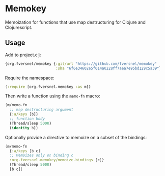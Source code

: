 # Memokey

Memoization for functions that use map destructuring for Clojure and Clojurescript.

## Usage

Add to project.clj:

```clojure
{org.fversnel/memokey {:git/url "https://github.com/fversnel/memokey"
                       :sha "6f6e34602e5f014a0228ff7aea7e95bd129c5a39"}
```

Require the namespace:

```clojure
(:require [org.fversnel.memokey :as m])
```

Then write a function using the `memo-fn` macro:

```clojure
(m/memo-fn
  ;; map destructuring argument
  {:a/keys [b]}
  ;; function body
  (Thread/sleep 5000)
  (identity b))
```

Optionally provide a directive to memoize on a subset of the bindings:


```clojure
(m/memo-fn
  {:a/keys [b c]
  ;; Memoizes only on binding c
  :org.fversnel.memokey/memoize-bindings [c]}
  (Thread/sleep 5000)
  [b c])
```
